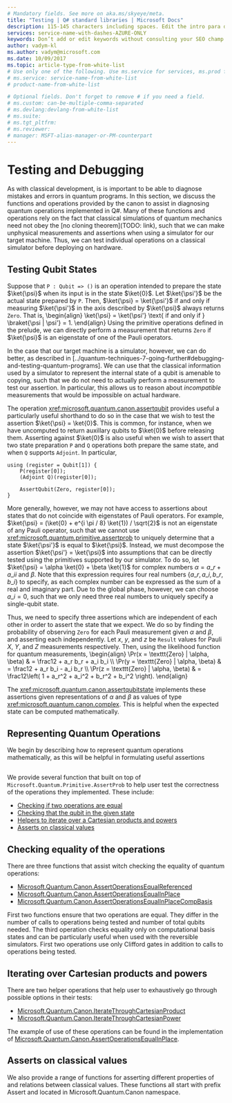 ```yaml
---
# Mandatory fields. See more on aka.ms/skyeye/meta.
title: "Testing | Q# standard libraries | Microsoft Docs"
description: 115-145 characters including spaces. Edit the intro para describing article intent to fit here. This abstract displays in the search result.
services: service-name-with-dashes-AZURE-ONLY 
keywords: Don’t add or edit keywords without consulting your SEO champ.
author: vadym-kl
ms.author: vadym@microsoft.com
ms.date: 10/09/2017
ms.topic: article-type-from-white-list
# Use only one of the following. Use ms.service for services, ms.prod for on-prem. Remove the # before the relevant field.
# ms.service: service-name-from-white-list
# product-name-from-white-list

# Optional fields. Don't forget to remove # if you need a field.
# ms.custom: can-be-multiple-comma-separated
# ms.devlang:devlang-from-white-list
# ms.suite: 
# ms.tgt_pltfrm:
# ms.reviewer:
# manager: MSFT-alias-manager-or-PM-counterpart
---
```


# Testing and Debugging #

As with classical development, is is important to be able to diagnose mistakes and errors in quantum programs.
In this section, we discuss the functions and operations provided by the canon to assist in diagnosing quantum operations implemented in Q#.
Many of these functions and operations rely on the fact that classical simulations of quantum mechanics need not obey the [no cloning theorem](TODO: link), such that we can make unphysical measurements and assertions when using a simulator for our target machine.
Thus, we can test individual operations on a classical simulator before deploying on hardware.

## Testing Qubit States ##

Suppose that `P : Qubit => ()` is an operation intended to prepare the state $\ket{\psi}$ when its input is in the state $\ket{0}$.
Let $\ket{\psi'}$ be the actual state prepared by `P`.
Then, $\ket{\psi} = \ket{\psi'}$ if and only if measuring $\ket{\psi'}$ in the axis described by $\ket{\psi}$ always returns `Zero`.
That is,
\begin{align}
    \ket{\psi} = \ket{\psi'} \text{ if and only if } \braket{\psi | \psi'} = 1.
\end{align}
Using the primitive operations defined in the prelude, we can directly perform a measurement that returns `Zero` if $\ket{\psi}$ is an eigenstate of one of the Pauli operators.

In the case that our target machine is a simulator, however, we can do better, as described in [../quantum-techniques-7-going-further#debugging-and-testing-quantum-programs].
We can use that the classical information used by a simulator to represent the internal state of a qubit is amenable to copying, such that we do not need to actually perform a measurement to test our assertion.
In particular, this allows us to reason about *incompatible* measurements that would be impossible on actual hardware.

The operation <xref:microsoft.quantum.canon.assertqubit> provides useful a particularly useful shorthand to do so in the case that we wish to test the assertion $\ket{\psi} = \ket{0}$.
This is common, for instance, when we have uncomputed to return auxillary qubits to $\ket{0}$ before releasing them.
Asserting against $\ket{0}$ is also useful when we wish to assert that two state preparation `P` and `Q` operations both prepare the same state, and when `Q` supports `Adjoint`.
In particular,
```qsharp
using (register = Qubit[1]) {
    P(register[0]);
    (Adjoint Q)(register[0]);

    AssertQubit(Zero, register[0]);
}
```

More generally, however, we may not have access to assertions about states that do not coincide with eigenstates of Pauli operators.
For example, $\ket{\psi} = (\ket{0} + e^{i \pi / 8} \ket{1}) / \sqrt{2}$ is not an eigenstate of any Pauli operator, such that we cannot use <xref:microsoft.quantum.primitive.assertprob> to uniquely determine that a state $\ket{\psi'}$ is equal to $\ket{\psi}$.
Instead, we must decompose the assertion $\ket{\psi'} = \ket{\psi}$ into assumptions that can be directly tested using  the primitives supported by our simulator.
To do so, let $\ket{\psi} = \alpha \ket{0} + \beta \ket{1}$ for complex numbers $\alpha = a\_r + a\_i i$ and $\beta$.
Note that this expression requires four real numbers $\{a\_r, a\_i, b\_r, b\_i\}$ to specify, as each complex number can be expressed as the sum of a real and imaginary part.
Due to the global phase, however, we can choose $a\_i = 0$, such that we only need three real numbers to uniquely specify a single-qubit state.

Thus, we need to specify three assertions which are independent of each other in order to assert the state that we expect.
We do so by finding the probability of observing `Zero` for each Pauli measurement given $\alpha$ and $\beta$, and asserting each independently.
Let $x$, $y$, and $z$ be `Result` values for Pauli $X$, $Y$, and $Z$ measurements respectively.
Then, using the likelihood function for quantum measurements,
\begin{align}
    \Pr(x = \texttt{Zero} | \alpha, \beta) & = \frac12 + a\_r b\_r + a\_i b\_i \\\\
    \Pr(y = \texttt{Zero} | \alpha, \beta) & = \frac12 + a\_r b\_i - a\_i b\_r \\\\
    \Pr(z = \texttt{Zero} | \alpha, \beta) &
        = \frac12\left(
            1 + a\_r^2 + a\_i^2 + b\_r^2 + b\_i^2
        \right).
\end{align}

The <xref:microsoft.quantum.canon.assertqubitstate> implements these assertions given representations of $\alpha$ and $\beta$ as values of type <xref:microsoft.quantum.canon.complex>.
This is helpful when the expected state can be computed mathematically.

## Representing Quantum Operations ##

We begin by describing how to represent quantum operations mathematically, as this will be helpful in formulating useful assertions

##  ##

We provide several function that built on top of `Microsoft.Quantum.Primitive.AssertProb`
 to help user test the correctness of the operations they implemented. These include: 

* [Checking if two operations are equal](#checking-equality-of-the-operations)
* [Checking that the qubit in the given state](#checking-that-the-qubit-is-in-the-given-state)
* [Helpers to iterate over a Cartesian products and powers](#iterating-over-cartesian-products-and-powers)
* [Asserts on classical values](#asserts-on-classical-values)

## Checking equality of the operations
There are three functions that assist witch checking the equality of quantum operations:

* [Microsoft.Quantum.Canon.AssertOperationsEqualReferenced](fixme.md)
* [Microsoft.Quantum.Canon.AssertOperationsEqualInPlace](fixme.md)
* [Microsoft.Quantum.Canon.AssertOperationsEqualInPlaceCompBasis](fixme.md)

First two functions ensure that two operations are equal. They differ in the number 
of calls to operations being tested and number of total qubits needed. The third operation 
checks equality only on computational basis states and can be particularly useful when 
used with the reversible simulators. First two operations use only Clifford gates 
in addition to calls to operations being tested. 


## Iterating over Cartesian products and powers

There are two helper operations that help user to exhaustively go through possible options 
in their tests: 

* [Microsoft.Quantum.Canon.IterateThroughCartesianProduct](fixme.md)
* [Microsoft.Quantum.Canon.IterateThroughCartesianPower](fixme.md)

The example of use of these operations can be found in the implementation of 
[Microsoft.Quantum.Canon.AssertOperationsEqualInPlace](fixme.md).

## Asserts on classical values

We also provide a range of functions for asserting different properties of and relations between
classical values. These functions all start with prefix Assert and located in Microsoft.Quantum.Canon 
namespace.